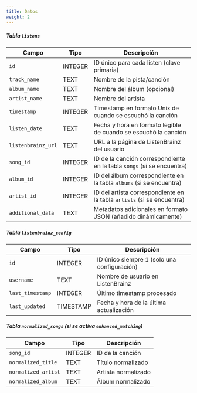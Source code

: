 ```yaml
---
title: Datos
weight: 2
---
```


##### Tabla `listens`
| Campo              | Tipo    | Descripción                                                            |
| ------------------ | ------- | ---------------------------------------------------------------------- |
| `id`               | INTEGER | ID único para cada listen (clave primaria)                             |
| `track_name`       | TEXT    | Nombre de la pista/canción                                             |
| `album_name`       | TEXT    | Nombre del álbum (opcional)                                            |
| `artist_name`      | TEXT    | Nombre del artista                                                     |
| `timestamp`        | INTEGER | Timestamp en formato Unix de cuando se escuchó la canción              |
| `listen_date`      | TEXT    | Fecha y hora en formato legible de cuando se escuchó la canción        |
| `listenbrainz_url` | TEXT    | URL a la página de ListenBrainz del usuario                            |
| `song_id`          | INTEGER | ID de la canción correspondiente en la tabla `songs` (si se encuentra) |
| `album_id`         | INTEGER | ID del álbum correspondiente en la tabla `albums` (si se encuentra)    |
| `artist_id`        | INTEGER | ID del artista correspondiente en la tabla `artists` (si se encuentra) |
| `additional_data`  | TEXT    | Metadatos adicionales en formato JSON (añadido dinámicamente)          |

##### Tabla `listenbrainz_config`
| Campo            | Tipo      | Descripción                                 |
| ---------------- | --------- | ------------------------------------------- |
| `id`             | INTEGER   | ID único siempre 1 (solo una configuración) |
| `username`       | TEXT      | Nombre de usuario en ListenBrainz           |
| `last_timestamp` | INTEGER   | Último timestamp procesado                  |
| `last_updated`   | TIMESTAMP | Fecha y hora de la última actualización     |

##### Tabla `normalized_songs` (si se activa `enhanced_matching`)
| Campo               | Tipo    | Descripción         |
| ------------------- | ------- | ------------------- |
| `song_id`           | INTEGER | ID de la canción    |
| `normalized_title`  | TEXT    | Título normalizado  |
| `normalized_artist` | TEXT    | Artista normalizado |
| `normalized_album`  | TEXT    | Álbum normalizado   |